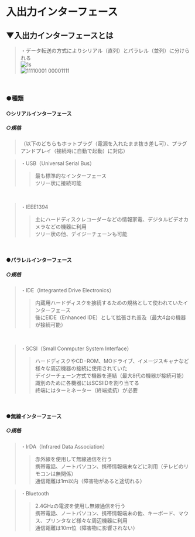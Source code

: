 # 入出力インターフェース

## ▼入出力インターフェースとは
>・データ転送の方式によりシリアル（直列）とパラレル（並列）に分けられる<br>
![1s](https://user-images.githubusercontent.com/81621944/229344424-fbb3c7bb-8d3b-4375-83ea-33be3acae38f.gif)<br>
![11110001 00001111](https://user-images.githubusercontent.com/81621944/229344431-c8834dd4-ef56-4230-8b9a-7c2cd5445af2.jpg)<br>
<br>

### ●種類

#### ○シリアルインターフェース

##### ○規格
>（以下のどちらもホットプラグ（電源を入れたまま抜き差し可）、プラグアンドプレイ（接続時に自動で起動）に対応）<br>

>・USB（Universal Serial Bus）<br>
>>最も標準的なインターフェース<br>
>>ツリー状に接続可能<br>
<br>

>・IEEE1394<br>
>>主にハードディスクレコーダーなどの情報家電、デジタルビデオカメラなどの機器に利用<br>
>>ツリー状の他、デイジーチェーンも可能<br>
<br>

#### ●パラレルインターフェース

##### ○規格
>・IDE（Integranted Drive Electronics）<br>
>>内蔵用ハードディスクを接続するための規格として使われていたインターフェース<br>
>>後にEIDE（Enhanced IDE）として拡張され普及（最大4台の機器が接続可能）<br>
<br>

>・SCSI（Small Conmputer System Interface）<br>
>>ハードディスクやCD−ROM、MOドライブ、イメージスキャナなど様々な周辺機器の接続に使用されていた<br>
>>デイジーチェーン方式で機器を連結（最大8代の機器が接続可能）<br>
>>識別のために各機器にはSCSIIDを割り当てる<br>
>>終端にはターミネーター（終端抵抗）が必要<br>
<br>

#### ●無線インターフェース
##### ○規格
>・IrDA（Infrared Data Association）<br>
>>赤外線を使用して無線通信を行う<br>
>>携帯電話、ノートパソコン、携帯情報端末などに利用（テレビのリモコンは無関係）<br>
>>通信距離は1ｍ以内（障害物があると途切れる）<br>

>・Bluetooth<br>
>>2.4GHzの電波を使用し無線通信を行う<br>
>>携帯電話、ノートパソコン、携帯情報端末の他、キーボード、マウス、プリンタなど様々な周辺機器に利用<br>
>>通信距離は10ｍ位（障害物に影響されない）<br>
<br>
